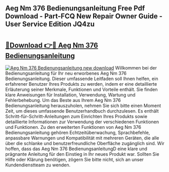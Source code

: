 ## Aeg Nm 376 Bedienungsanleitung Free Pdf Download - Part-FCQ New Repair Owner Guide - User Service Edition JQ4zu

# <h2><a href="http://df4jg9.blite.top/?on=Aeg+Nm+376+Bedienungsanleitung">🔗Download 👉🔴 Aeg Nm 376 Bedienungsanleitung</a></h2>

[![Aeg Nm 376 Bedienungsanleitung new download](https://i.imgur.com/lujVjoI.png)](http://df4jg9.blite.top/?on=Aeg+Nm+376+Bedienungsanleitung)
Willkommen bei der Bedienungsanleitung für Ihr neu erworbenes Aeg Nm 376 Bedienungsanleitung. Dieser umfassende Leitfaden soll Ihnen helfen, ein erfahrener Benutzer Ihres Produkts zu werden, indem er eine detaillierte Erläuterung seiner Merkmale, Funktionen und Vorteile enthält. Sie finden klare Anweisungen für Installation, Verwendung, Wartung und Fehlerbehebung. Um das Beste aus Ihrem Aeg Nm 376 Bedienungsanleitung herauszuholen, nehmen Sie sich bitte einen Moment Zeit, um dieses umfassende Benutzerhandbuch durchzulesen. Es enthält Schritt-für-Schritt-Anleitungen zum Einrichten Ihres Produkts sowie detaillierte Informationen zur Verwendung der verschiedenen Funktionen und Funktionen. Zu den erweiterten Funktionen von Aeg Nm 376 Bedienungsanleitung gehören Echtzeitüberwachung, Sprachbefehle, anpassbare Warnungen und Kompatibilität mit mehreren Geräten, die alle über die schlanke und benutzerfreundliche Oberfläche zugänglich sind. Wir hoffen, dass das Aeg Nm 376 BedienungsanleitungD eine klare und prägnante Anleitung für den Einstieg in Ihr neues Produkt war. Sollten Sie Hilfe oder Klärung benötigen, zögern Sie bitte nicht, sich an unser Kundendienstteam zu wenden.
